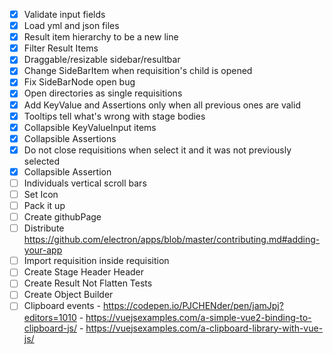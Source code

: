 - [x] Validate input fields
- [x] Load yml and json files
- [x] Result item hierarchy to be a new line
- [x] Filter Result Items
- [x] Draggable/resizable sidebar/resultbar 
- [x] Change SideBarItem when requisition's child is opened
- [x] Fix SideBarNode open bug
- [x] Open directories as single requisitions
- [x] Add KeyValue and Assertions only when all previous ones are valid
- [x] Tooltips tell what's wrong with stage bodies
- [x] Collapsible KeyValueInput items
- [x] Collapsible Assertions
- [x] Do not close requisitions when select it and it was not previously selected
- [x] Collapsible Assertion
- [ ] Individuals vertical scroll bars
- [ ] Set Icon
- [ ] Pack it up
- [ ] Create githubPage
- [ ] Distribute https://github.com/electron/apps/blob/master/contributing.md#adding-your-app
- [ ] Import requisition inside requisition
- [ ] Create Stage Header Header
- [ ] Create Result Not Flatten Tests
- [ ] Create Object Builder
- [ ] Clipboard events 
            - https://codepen.io/PJCHENder/pen/jamJpj?editors=1010 
            - https://vuejsexamples.com/a-simple-vue2-binding-to-clipboard-js/ 
            - https://vuejsexamples.com/a-clipboard-library-with-vue-js/
